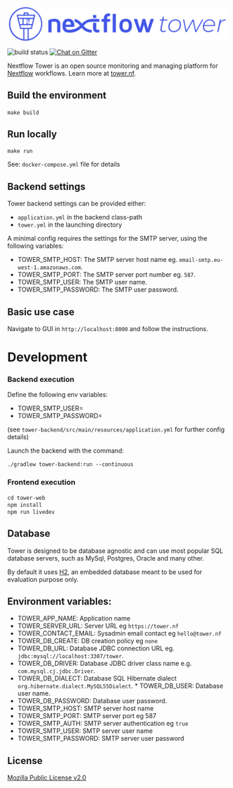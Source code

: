 <img src='./tower-web/src/assets/landing/assets/img/nf-tower-purple.svg' width='500' alt='Nextflow Tower logo'/>

![build status](https://codebuild.eu-west-1.amazonaws.com/badges?uuid=eyJlbmNyeXB0ZWREYXRhIjoid1VqblVBMmVDbE54MUdrTUNra0l5eGl3WWcxR0xCaDU1UVFJV1IzRWdodTJNNmx0d2Q3SS84REdaN1BOTUg4VVd5bS9Xdk8zeW5leFRON1NRZTZSVzhvPSIsIml2UGFyYW1ldGVyU3BlYyI6InVyaGJMWktuOGpDVDQ0WGsiLCJtYXRlcmlhbFNldFNlcmlhbCI6MX0%3D&branch=master)
[![Chat on Gitter](https://img.shields.io/gitter/room/nf-tower/community.svg?colorB=26af64&style=popout)](https://gitter.im/nf-tower/community)


Nextflow Tower is an open source monitoring and managing platform 
for [Nextflow](https://www.nextflow.io/) workflows. Learn more at [tower.nf](https://tower.nf/).

## Build the environment 

    make build

## Run locally

    make run

See: `docker-compose.yml` file for details


## Backend settings  

Tower backend settings can be provided either:
  - `application.yml` in the backend class-path
  - `tower.yml` in the launching directory

A minimal config requires the settings for the SMTP 
server, using the following variables: 

- TOWER_SMTP_HOST: The SMTP server host name eg. `email-smtp.eu-west-1.amazonaws.com`.
- TOWER_SMTP_PORT: The SMTP server port number eg. `587`.
- TOWER_SMTP_USER: The SMTP user name.  
- TOWER_SMTP_PASSWORD: The SMTP user password.
 

## Basic use case
    
Navigate to GUI in `http://localhost:8000` and follow the instructions.

# Development 

### Backend execution 

Define the following env variables: 

- TOWER_SMTP_USER=<smtp user name>
- TOWER_SMTP_PASSWORD=<smpt password>

(see `tower-backend/src/main/resources/application.yml` for further config details)

Launch the backend with the command: 

```
./gradlew tower-backend:run --continuous
```

### Frontend execution 

```
cd tower-web
npm install
npm run livedev
```

## Database 

Tower is designed to be database agnostic and can use most popular SQL 
database servers, such as MySql, Postgres, Oracle and many other. 

By default it uses [H2](https://www.h2database.com), an embedded database meant to be used for evaluation purpose only. 


## Environment variables: 

* TOWER_APP_NAME: Application name
* TOWER_SERVER_URL: Server URL eg `https://tower.nf`
* TOWER_CONTACT_EMAIL: Sysadmin email contact eg `hello@tower.nf`
* TOWER_DB_CREATE: DB creation policy eg `none`
* TOWER_DB_URL: Database JDBC connection URL eg. `jdbc:mysql://localhost:3307/tower`. 
* TOWER_DB_DRIVER: Database JDBC driver class name e.g. `com.mysql.cj.jdbc.Driver`.
* TOWER_DB_DIALECT: Database SQL Hibernate dialect `org.hibernate.dialect.MySQL55Dialect`. * TOWER_DB_USER: Database user name.
* TOWER_DB_PASSWORD: Database user password.
* TOWER_SMTP_HOST: SMTP server host name
* TOWER_SMTP_PORT: SMTP server port eg 587
* TOWER_SMTP_AUTH: SMTP server authentication eg `true`
* TOWER_SMTP_USER: SMTP server user name 
* TOWER_SMTP_PASSWORD: SMTP server user password 

## License

[Mozilla Public License v2.0](LICENSE.txt)